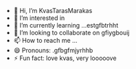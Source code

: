 - 👋 Hi, I’m KvasTarasMarakas
- 👀 I’m interested in
- 🌱 I’m currently learning ...estgfbtrhht
- 💞️ I’m looking to collaborate on gfiygbouij
- 📫 How to reach me ...
- 😄 Pronouns: .gfbgfmjyrhhb
- ⚡ Fun fact: love kvas, very looooove
<!---
KvasTarasMarakas/KvasTarasMarakas is a ✨ special ✨ repository because its `README.md` (this file) appears on your GitHub profile.
You can click the Preview link to take a look at your changes.
---
